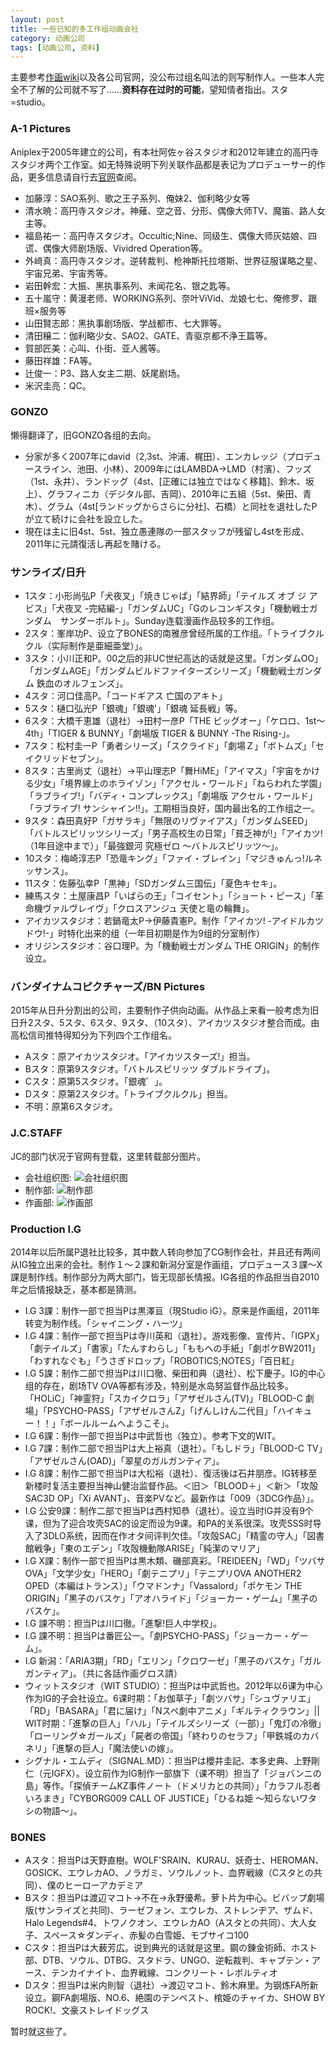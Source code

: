 ```yaml
---
layout: post
title: 一些已知的多工作组动画会社
category: 动画公司
tags: [动画公司, 资料]
---
```


主要参考[作画wiki](https://www18.atwiki.jp/sakuga/pages/252.html)以及各公司官网，没公布过组名叫法的则写制作人。一些本人完全不了解的公司就不写了……**资料存在过时的可能**，望知情者指出。スタ=studio。  


<!-- more -->


### A-1 Pictures
Aniplex于2005年建立的公司，有本社阿佐ヶ谷スタジオ和2012年建立的高円寺スタジオ两个工作室。如无特殊说明下列关联作品都是表记为プロデューサー的作品，更多信息请自行去[官网](http://a1p.jp/staff/)查阅。

* 加藤淳：SAO系列、歌之王子系列、俺妹2、伽利略少女等
* 清水暁：高円寺スタジオ。神薙、空之音、分形、偶像大师TV、魔笛、路人女主等。
* 福島祐一：高円寺スタジオ。Occultic;Nine、同级生、偶像大师灰姑娘、四谎、偶像大师剧场版、Vividred Operation等。
* 外﨑真：高円寺スタジオ。逆转裁判、枪神斯托拉塔斯、世界征服谋略之星、宇宙兄弟、宇宙秀等。
* 岩田幹宏：大振、黑执事系列、未闻花名、银之匙等。
* 五十嵐守：黄漫老师、WORKING系列、奈叶ViVid、龙娘七七、俺修罗、跟班×服务等
* 山田賢志郎：黑执事剧场版、学战都市、七大罪等。
* 清田穣二：伽利略少女、SAO2、GATE、青驱京都不浄王篇等。
* 賀部匠美：心叫、仆街、亚人酱等。
* 藤田祥雄：FA等。
* 辻俊一：P3、路人女主二期、妖尾剧场。
* 米沢圭亮：QC。


### GONZO
懒得翻译了，旧GONZO各组的去向。

* 分家が多く2007年にdavid（2,3st、沖浦、梶田）、エンカレッジ（プロデュースライン、池田、小林）、2009年にはLAMBDA→LMD（村濱）、フッズ（1st、永井）、ランドッグ（4st、[正確には独立ではなく移籍]、鈴木、坂上）、グラフィニカ（デジタル部、吉岡）、2010年に五組（5st、柴田、青木）、グラム（4st[ランドッグからさらに分社]、石橋）と同社を退社したPが立て続けに会社を設立した。
* 現在は主に旧4st、5st、独立愚連隊の一部スタッフが残留し4stを形成、2011年に元請復活し再起を賭ける。

### サンライズ/日升


* 1スタ：小形尚弘P「犬夜叉」「焼きじゃぱ」「結界師」「テイルズ オブ ジ アビス」「犬夜叉 -完結編-」「ガンダムUC」「Gのレコンギスタ」「機動戦士ガンダム　サンダーボルト」。Sunday连载漫画作品较多的工作组。
* 2スタ：峯岸功P、设立了BONES的南雅彦曾经所属的工作组。「トライブクルクル（实际制作是亜細亜堂）」。
* 3スタ：小川正和P。00之后的非UC世纪高达的话就是这里。「ガンダムOO」「ガンダムAGE」「ガンダムビルドファイターズシリーズ」「機動戦士ガンダム 鉄血のオルフェンズ」。
* 4スタ：河口佳高P。「コードギアス 亡国のアキト」
* 5スタ：樋口弘光P「銀魂」「銀魂'」「銀魂 延長戦」等。
* 6スタ：大橋千恵雄（退社）→田村一彦P「THE ビッグオー」「ケロロ、1st～4th」「TIGER & BUNNY」「劇場版 TIGER & BUNNY -The Rising-」。
* 7スタ：松村圭一P「勇者シリーズ」「スクライド」「劇場Ｚ」「ボトムズ」「セイクリッドセブン」。
* 8スタ：古里尚丈（退社）→平山理志P「舞HiME」「アイマス」「宇宙をかける少女」「境界線上のホライゾン」「アクセル・ワールド」「ねらわれた学園」「ラブライブ!」「バディ・コンプレックス」「劇場版 アクセル・ワールド」「ラブライブ! サンシャイン!!」。工期相当良好，国内最出名的工作组之一。
* 9スタ：森田真好P「ガサラキ」「無限のリヴァイアス」「ガンダムSEED」「バトルスピリッツシリーズ」「男子高校生の日常」「貧乏神が!」「アイカツ!（1年目途中まで）」「最強銀河 究極ゼロ ～バトルスピリッツ～」。
* 10スタ：梅崎淳志P「恐竜キング」「ファイ・ブレイン」「マジきゅんっ!ルネッサンス」。
* 11スタ：佐藤弘幸P「黒神」「SDガンダム三国伝」「夏色キセキ」。
* 練馬スタ：土屋康昌P「いばらの王」「コイセント」「ショート・ピース」「革命機ヴァルヴレイヴ」「クロスアンジュ 天使と竜の輪舞」。
* アイカツスタジオ：若鍋竜太P→伊藤貴憲P。制作「アイカツ! -アイドルカツドウ!-」时特化出来的组（一年目初期是作为9组的分室制作）
* オリジンスタジオ：谷口理P。为「機動戦士ガンダム THE ORIGIN」的制作设立。


### バンダイナムコピクチャーズ/BN Pictures
2015年从日升分割出的公司，主要制作子供向动画。从作品上来看一般考虑为旧日升2スタ、5スタ、6スタ、9スタ、（10スタ）、アイカツスタジオ整合而成。由高松信司推特得知分为下列四个工作组名。

* Aスタ：原アイカツスタジオ。「アイカツスターズ!」担当。
* Bスタ：原第9スタジオ。「バトルスピリッツ ダブルドライブ」。
* Cスタ：原第5スタジオ。「銀魂゜」。
* Dスタ：原第2スタジオ。「トライブクルクル」担当。
* 不明：原第6スタジオ。


### J.C.STAFF
JC的部门状况于官网有登载，这里转载部分图片。

* 会社组织图:
![会社组织图](http://www.jcstaff.co.jp/kaisya/soshikizu/e-soshikizu.gif)
* 制作部:
![制作部](http://www.jcstaff.co.jp/kaisya/kakubu/seisaku/soshikizu.gif)
* 作画部:
![作画部](http://www.jcstaff.co.jp/kaisya/kakubu/sakuga/e-soshikizu.gif)


### Production I.G
2014年以后所属P退社比较多，其中数人转向参加了CG制作会社，并且还有两间从IG独立出来的会社。制作１～２課和新潟分室是作画组，プロデュース３課～Ⅹ課是制作线。制作部分为两大部门，皆无现部长情报。IG各组的作品担当自2010年之后情报缺乏，基本都是猜测。

* I.G 3課：制作一部で担当Pは黒澤亘（現Studio iG）。原来是作画组，2011年转变为制作线。「シャイニング・ハーツ」
* I.G 4課：制作一部で担当Pは寺川英和（退社）。游戏影像、宣传片、「IGPX」「劇テイルズ」「書家」「たんすわらし」「ももへの手紙」「劇ポケBW2011」「わすれなぐも」「うさぎドロップ」「ROBOTICS;NOTES」「百日紅」
* I.G 5課：制作二部で担当Pは川口徹、柴田和典（退社）、松下慶子。IG的中心组的存在，剧场TV OVA等都有涉及，特别是水岛努监督作品比较多。「HOLiC」「神霊狩」「スカイクロラ」「アザゼルさん(TV)」「BLOOD-C 劇場」「PSYCHO-PASS」「アザゼルさんZ」「げんしけん二代目」「ハイキュー！！」「ボールルームへようこそ」。
* I.G 6課：制作一部で担当Pは中武哲也（独立）。参考下文的WIT。
* I.G 7課：制作二部で担当Pは大上裕真（退社）。「もしドラ」「BLOOD-C TV」「アザゼルさん(OAD)」「翠星のガルガンティア」。
* I.G 8課：制作二部で担当Pは大松裕（退社）、復活後は石井朋彦。IG转移至新楼时复活主要担当神山健治监督作品。＜旧＞「BLOOD＋」＜新＞「攻殻SAC3D OP」「Xi AVANT」、音楽PVなど。最新作は「009（3DCG作品）」。
* I.G 公安9課：制作二部で担当Pは西村知恭（退社）。设立当时IG并没有9个课，但为了迎合攻壳SAC的设定而设为9课。和PA的关系很深。攻壳SSS时导入了3DLO系统，因而在作オタ间评判欠佳。「攻殻SAC」「精霊の守人」「図書館戦争」「東のエデン」「攻殻機動隊ARISE」「純潔のマリア」
* I.G Ⅹ課：制作一部で担当Pは黒木類、磯部真彩。「REIDEEN」「WD」「ツバサOVA」「文学少女」「HERO」「劇テニプリ」「テニプリOVA ANOTHER2 OPED（本編はトランス）」「ウマドンナ」「Vassalord」「ポケモン THE ORIGIN」「黒子のバスケ」「アオハライド」「ジョーカー・ゲーム」「黒子のバスケ」。
* I.G 課不明：担当Pは川口徹。「進撃!巨人中学校」。
* I.G 課不明：担当Pは番匠公一。「劇PSYCHO-PASS」「ジョーカー・ゲーム」。
* I.G 新潟：「ARIA3期」「RD」「エリン」「クロワーゼ」「黒子のバスケ」「ガルガンティア」。（共に各話作画グロス請）
* ウィットスタジオ（WIT STUDIO）：担当Pは中武哲也。2012年以6课为中心作为IG的子会社设立。6课时期：「お伽草子」「劇ツバサ」「シュヴァリエ」「RD」「BASARA」「君に届け」「Nスペ劇中アニメ」「ギルティクラウン」|| WIT时期：「進撃の巨人」「ハル」「テイルズシリーズ（一部）」「鬼灯の冷徹」「ローリング☆ガールズ」「屍者の帝国」「終わりのセラフ」「甲鉄城のカバネリ」「進撃の巨人」「魔法使いの嫁」。
* シグナル・エムディ（SIGNAL.MD）：担当Pは櫻井圭記、本多史典、上野剛仁（元IGFX）。设立前作为IG制作一部旗下（课不明）担当了「ジョバンニの島」等作。「探偵チームKZ事件ノート（ドメリカとの共同）」「カラフル忍者いろまき」「CYBORG009 CALL OF JUSTICE」「ひるね姫 〜知らないワタシの物語〜」。


### BONES
* Aスタ：担当Pは天野直樹。WOLF'SRAIN、KURAU、妖奇士、HEROMAN、GOSICK、エウレカAO、ノラガミ、ソウルノット、血界戦線（Cスタとの共同）、僕のヒーローアカデミア
* Bスタ：担当Pは渡辺マコト→不在→永野優希。萝卜片为中心。ビバップ劇場版(サンライズと共同)、ラーゼフォン、エウレカ、ストレンヂア、ザムド、Halo Legends#4、トワノクオン、エウレカAO（Aスタとの共同）、大人女子、スペース☆ダンディ、赤髪の白雪姫、モブサイコ100
* Cスタ：担当Pは大薮芳広。说到典光的话就是这里。鋼の錬金術師、ホスト部、DTB、ソウル、DTBG、スタドラ、UNGO、逆転裁判、キャプテン・アース、テンカイナイト、血界戦線、コンクリート・レボルティオ
* Dスタ：担当Pは米内則智（退社）→渡辺マコト、鈴木麻里。为钢炼FA所新设立。鋼FA劇場版、NO.6、絶園のテンペスト、棺姫のチャイカ、SHOW BY ROCK!、文豪ストレイドッグス


暂时就这些了。